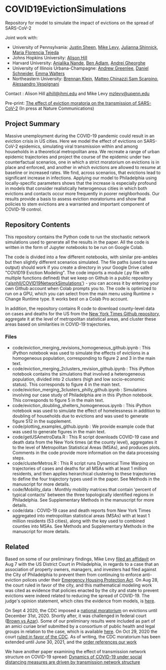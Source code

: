 # COVID19EvictionSimulations
Repository for model to simulate the impact of evictions on the spread of SARS-CoV-2

Joint work with:
* University of Pennsylvania: [Justin Sheen](https://github.com/jsheen), [Mike Levy](https://www.dbei.med.upenn.edu/bio/michael-z-levy-phd), [Julianna Shinnick](https://www.linkedin.com/in/julianna-shinnick-60a8a3134/), [Maria Florencia Tejeda](https://www.linkedin.com/in/maria-florencia-tejeda-808796192/)
* Johns Hopkins University: [Alison Hill](https://alsnhll.github.io/)
* Harvard University: [Anjalika Nande](https://github.com/anjalika-nande), [Ben Adlam](https://research.google/people/BenAdlam/), [Andrei Gheorghe](https://www.linkedin.com/in/andrei-gheorghe-b7499066/)
* University of Illinois Urbana-Champagne: [Andrew Greenlee](https://urban.illinois.edu/people/profiles/andrew-greenlee/), [Daniel Schneider](https://urban.illinois.edu/people/profiles/daniel-schneider/), [Emma Walters](https://www.linkedin.com/in/emmawalters/) 
* Northeastern University: [Brennan Klein](https://www.jkbrennan.com/), [Matteo Chinazzi](https://cos.northeastern.edu/people/matteo-chinazzi-3-2/),[Sam Scarpino](https://scarpino.github.io/), [Alessandro Vespignani](https://cos.northeastern.edu/people/alessandro-vespignani/)

Contact : Alison Hill <alhill@jhmi.edu> and Mike Levy <mzlevy@upenn.edu>

Pre-print: [The effect of eviction moratoria on the transmission of SARS-CoV-2](https://www.medrxiv.org/content/10.1101/2020.10.27.20220897v2) (In press at Nature Communications)

## Project Summary
Massive unemployment during the COVID-19 pandemic could result in an eviction crisis in US cities. Here we model the effect of evictions on SARS-CoV-2 epidemics, simulating viral transmission within and among households in a theoretical metropolitan area. We recreate a range of urban epidemic trajectories and project the course of the epidemic under two counterfactual scenarios, one in which a strict moratorium on evictions is in place and enforced, and another in which evictions are allowed to resume at baseline or increased rates. We find, across scenarios, that evictions lead to significant increase in infections. Applying our model to Philadelphia using locally-specific parameters shows that the increase is especially profound in models that consider realistically heterogenous cities in which both evictions and contacts occur more frequently in poorer neighborhoods. Our results provide a basis to assess eviction moratoriums and show that policies to stem evictions are a warranted and important component of COVID-19 control. 

## Repository Contents

This repository contains the Python code to run the stochastic network simulations used to generate all the results in the paper. All the code is written in the form of Jupyter notebooks to be run on Google Colab. 

The code is divided into a few different notebooks, with similar pre-ambles but then slightly different scenarios simulated. The file paths (used to save output) should work if you create a directory in your Google Drive called "COVID19 Eviction Modeling". The code imports a module (.py file with multiple functions defined) that we keep on Github in a public repository (['alsnhll/COVID19NetworkSimulations'](https://github.com/alsnhll/COVID19NetworkSimulations)) - you can access it by entering your own Github account when Colab prompts you to. The code is optimized to run on a GPU, which you can select from the main menu using Runtime > Change Runtime type. It works best on a Colab Pro account. 

In addition, the repository contains R code to download county-level data on cases and deaths for the US from the [New York Times Github repository](https://github.com/nytimes/covid-19-data), aggregate it at the level of metropolitan statistical areas, and cluster these areas based on similarities in COVID-19 trajectories. 

### Files

* code/eviction_merging_revisions_homogeneous_github.ipynb : This iPython notebook was used to simulate the effects of evictions in a homogeneous population, corresponding to figure 2 and 3 in the main text.
* code/eviction_merging_2clusters_revision_github.ipynb : This iPython notebook contains the simulations that involved a heterogeneous population, divided into 2 clusters (high and low socio-economic status). This corresponds to figure 4 in the main text.
*  code/eviction_merging_3clusters_philly_github.ipynb : Simulations involving our case study of Philadelphia are in this iPython notebook. This corresponds to figure 5 in the main text.
*  code/eviction_doubling_shelters_homogeneous.ipynb : This iPython notebook was used to simulate the effect of homelessness in addition to doubling of households due to evictions and was used to generate figure S12 in the supplement. 
*  code/plotting_examples_github.ipynb : We provide example code that was used to generate figures in the main text.
*  code/getUSAmetroData.R : This R script downloads COVID-19 case and death data from the New York times (at the county level), aggregates it to the level of Metropolitan Statistical Areas (MSAs), and produces plots. Comments in the code provide more information on the data processing steps. 
*  code/clusterMetros.R : This R script runs Dynamical Time Warping on trajectories of cases and deaths for all MSAs with at least 1 million residents, and then applies heirarchical clustering to these trajectories to define the four trajectory types used in the paper. See Methods in the manuscript for more details.
*  code/Mobility_data : Monthly mobility matrices that contain 'percent of typical contacts' between the three topologically identified regions in Philadelphia. See Supplementary Methods in the manuscript for more details.
*  code/data : COVID-19 case and death reports from New York Times aggregated into metropolitan statistical areas (MSAs) with at least 1 million residents (53 cities), along with the key used to combined counties into MSAs. See Methods and Supplementary Methods in the manuscript for more details.


## Related

Based on some of our preliminary findings, Mike Levy [filed an affidavit](https://github.com/mzlevy/Philly_Covid/blob/master/28-6_Levy_Declaration.pdf) on Aug 7 with the US District Court in Philadelphia, in regards to a case that an association of property owners, managers, and investers had filed against the City of Philadelphia to prevent them from continuing to enforce anti-eviction polices under their [Emergency Housing Protection Act](https://phila.legistar.com/LegislationDetail.aspx?ID=4432723&GUID=52A61514-7062-4734-8006-C58AC90B5E25&Options=ID%7CText%7C&Search=200295). On Aug 28, the court ruled in favor of the city, and this mathematical modeling work was cited as evidence that policies enacted by the city and state to prevent evictions were indeed related to reducing the spread of COVID-19. The judge's opinion statement, which cites the evidence from models, is [here](https://github.com/mzlevy/Philly_Covid/blob/master/HAPCO%20vs%20Philly%20decision.pdf).

On Sept 4 2020, the CDC imposed a [national moratorium](https://www.federalregister.gov/documents/2020/09/04/2020-19654/temporary-halt-in-residential-evictions-to-prevent-the-further-spread-of-covid-19#:~:text=The%20Centers%20for%20Disease%20Control%20and%20Prevention%20(CDC)%2C%20located,further%20spread%20of%20COVID%2D19) on evictions until December 31st, 2020. Shortly after, it was challenged in federal court ([Brown vs Azar](https://dockets.justia.com/docket/georgia/gandce/1:2020cv03702/280996)). Some of our preliminary results were included as part of an amici curiae brief submitted by a consortium of public health and legal groups in relation to the case, which is available [here](https://papers.ssrn.com/abstract=3708504). On Oct 29, 2020 the court [ruled in favor of the CDC](https://dockets.justia.com/docket/georgia/gandce/1:2020cv03702/280996). As of writing, the CDC moratorium has been extended until June 30, 2021, and the [order references our work](https://www.cdc.gov/coronavirus/2019-ncov/more/pdf/CDC-Eviction-Moratorium-03292021.pdf)

We have another paper examining the effect of transmission network structure on COVID-19 spread: [Dynamics of COVID-19 under social distancing measures are driven by transmission network structure](https://journals.plos.org/ploscompbiol/article?id=10.1371/journal.pcbi.1008684)
